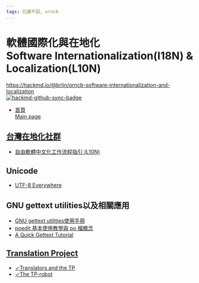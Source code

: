 ```yaml
---
tags: 已讀不回, orncb
...
```


# 軟體國際化與在地化<br>Software Internationalization(I18N) & Localization(L10N)

<https://hackmd.io/@brlin/orncb-software-internationalization-and-localization><br>[![hackmd-github-sync-badge](https://hackmd.io/ZJxN_TCQSJGIix4WrlSU1w/badge)](https://hackmd.io/ZJxN_TCQSJGIix4WrlSU1w)

* [首頁<br>Main page](/ZJxN_TCQSJGIix4WrlSU1w)

## [台灣在地化社群](http://l10n.tw)
* [自由軟體中文化工作流程指引 (L10N)](https://docs.google.com/document/d/1Zs4CS_ZjN-imnImq4aEsiVYih8zkIkVZTSQim13_kYg/preview)

## Unicode
* [UTF-8 Everywhere](https://utf8everywhere.org/)

## GNU gettext utilities以及相關應用
* [GNU gettext utilities使用手冊](https://hackmd.io/caKs6YIcTfSQrXAagR84qA)
* [poedit 基本使用教學與 po 檔概念](http://breezymove.blogspot.tw/2014/01/poedit.html)
* [A Quick Gettext Tutorial](http://www.labri.fr/perso/fleury/posts/programming/a-quick-gettext-tutorial.html)

## [Translation Project](http://translationproject.org)
* [✓Translators and the TP](https://translationproject.org/html/translators.html)
* [✓The TP-robot](http://translationproject.org/html/robot.html)
